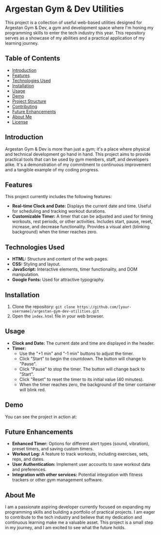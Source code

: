 # Argestan Gym & Dev Utilities

This project is a collection of useful web-based utilities designed for Argestan Gym & Dev, a gym and development space where I'm honing my programming skills to enter the tech industry this year. This repository serves as a showcase of my abilities and a practical application of my learning journey.

## Table of Contents

- [Introduction](#introduction)
- [Features](#features)
- [Technologies Used](#technologies-used)
- [Installation](#installation)
- [Usage](#usage)
- [Demo](#demo)
- [Project Structure](#project-structure)
- [Contributing](#contributing)
- [Future Enhancements](#future-enhancements)
- [About Me](#about-me)
- [License](#license)

## Introduction

Argestan Gym & Dev is more than just a gym; it's a place where physical and technical development go hand in hand. This project aims to provide practical tools that can be used by gym members, staff, and developers alike. It's a demonstration of my commitment to continuous improvement and a tangible example of my coding progress.

## Features

This project currently includes the following features:

- **Real-time Clock and Date:** Displays the current date and time. Useful for scheduling and tracking workout durations.
- **Customizable Timer:** A timer that can be adjusted and used for timing workouts, rest periods, or other activities. Includes start, pause, reset, increase, and decrease functionality. Provides a visual alert (blinking background) when the timer reaches zero.

## Technologies Used

- **HTML:** Structure and content of the web pages.
- **CSS:** Styling and layout.
- **JavaScript:** Interactive elements, timer functionality, and DOM manipulation.
- **Google Fonts:** Used for attractive typography.

## Installation

1.  Clone the repository: `git clone https://github.com/[your-username]/argestan-gym-dev-utilities.git`
2.  Open the `index.html` file in your web browser.

## Usage

- **Clock and Date:** The current date and time are displayed in the header.
- **Timer:**
  - Use the "+1 min" and "-1 min" buttons to adjust the timer.
  - Click "Start" to begin the countdown. The button will change to "Pause".
  - Click "Pause" to stop the timer. The button will change back to "Start".
  - Click "Reset" to reset the timer to its initial value (40 minutes).
  - When the timer reaches zero, the background of the timer container will blink red.

## Demo

You can see the project in action at: 


## Future Enhancements

- **Enhanced Timer:** Options for different alert types (sound, vibration), preset timers, and saving custom timers.
- **Workout Log:** A feature to track workouts, including exercises, sets, reps, and dates.
- **User Authentication:** Implement user accounts to save workout data and preferences.
- **Integration with other services:** Potential integration with fitness trackers or other gym management software.

## About Me

I am a passionate aspiring developer currently focused on expanding my programming skills and building a portfolio of practical projects. I am eager to contribute to the tech industry and believe that my dedication and continuous learning make me a valuable asset. This project is a small step in my journey, and I am excited to see what the future holds.
